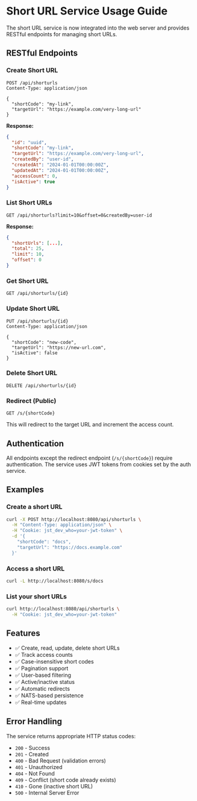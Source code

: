# Short URL Service Usage Guide

The short URL service is now integrated into the web server and provides RESTful endpoints for managing short URLs.

## RESTful Endpoints

### Create Short URL
```http
POST /api/shorturls
Content-Type: application/json

{
  "shortCode": "my-link",
  "targetUrl": "https://example.com/very-long-url"
}
```

**Response:**
```json
{
  "id": "uuid",
  "shortCode": "my-link",
  "targetUrl": "https://example.com/very-long-url",
  "createdBy": "user-id",
  "createdAt": "2024-01-01T00:00:00Z",
  "updatedAt": "2024-01-01T00:00:00Z",
  "accessCount": 0,
  "isActive": true
}
```

### List Short URLs
```http
GET /api/shorturls?limit=10&offset=0&createdBy=user-id
```

**Response:**
```json
{
  "shortUrls": [...],
  "total": 25,
  "limit": 10,
  "offset": 0
}
```

### Get Short URL
```http
GET /api/shorturls/{id}
```

### Update Short URL
```http
PUT /api/shorturls/{id}
Content-Type: application/json

{
  "shortCode": "new-code",
  "targetUrl": "https://new-url.com",
  "isActive": false
}
```

### Delete Short URL
```http
DELETE /api/shorturls/{id}
```

### Redirect (Public)
```http
GET /s/{shortCode}
```

This will redirect to the target URL and increment the access count.

## Authentication

All endpoints except the redirect endpoint (`/s/{shortCode}`) require authentication. The service uses JWT tokens from cookies set by the auth service.

## Examples

### Create a short URL
```bash
curl -X POST http://localhost:8080/api/shorturls \
  -H "Content-Type: application/json" \
  -H "Cookie: jst_dev_who=your-jwt-token" \
  -d '{
    "shortCode": "docs",
    "targetUrl": "https://docs.example.com"
  }'
```

### Access a short URL
```bash
curl -L http://localhost:8080/s/docs
```

### List your short URLs
```bash
curl http://localhost:8080/api/shorturls \
  -H "Cookie: jst_dev_who=your-jwt-token"
```

## Features

- ✅ Create, read, update, delete short URLs
- ✅ Track access counts
- ✅ Case-insensitive short codes
- ✅ Pagination support
- ✅ User-based filtering
- ✅ Active/inactive status
- ✅ Automatic redirects
- ✅ NATS-based persistence
- ✅ Real-time updates

## Error Handling

The service returns appropriate HTTP status codes:

- `200` - Success
- `201` - Created
- `400` - Bad Request (validation errors)
- `401` - Unauthorized
- `404` - Not Found
- `409` - Conflict (short code already exists)
- `410` - Gone (inactive short URL)
- `500` - Internal Server Error 